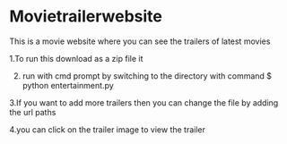 # Movietrailerwebsite
This is a movie website where you can see the trailers of latest movies 

1.To run this download as a zip file it

2. run with cmd prompt by switching to the directory with command  $ python entertainment.py

3.If you want to add more trailers then you can change the file by adding the url paths

4.you can click on the trailer image to view the trailer
